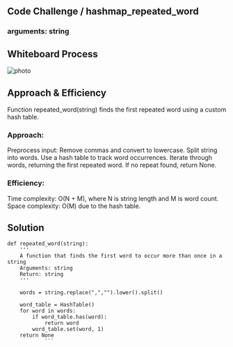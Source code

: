 ## Code Challenge / hashmap_repeated_word
### arguments: string



## Whiteboard Process
![photo](https://user-images.githubusercontent.com/125550572/255634365-7daab4fd-96eb-4f14-8bd3-2c6a87ef0de2.jpg)
## Approach & Efficiency

Function repeated_word(string) finds the first repeated word using a custom hash table.

### Approach:

Preprocess input: Remove commas and convert to lowercase.
Split string into words.
Use a hash table to track word occurrences.
Iterate through words, returning the first repeated word.
If no repeat found, return None.
### Efficiency:

Time complexity: O(N + M), where N is string length and M is word count.
Space complexity: O(M) due to the hash table.

## Solution
```
def repeated_word(string):
    '''
    A function that finds the first word to occur more than once in a string
    Arguments: string
    Return: string
    '''

    words = string.replace(",","").lower().split()
    
    word_table = HashTable()
    for word in words:
        if word_table.has(word):
            return word
        word_table.set(word, 1)
    return None
            ```
